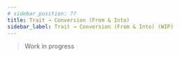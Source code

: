```yaml
---
# sidebar_position: ??
title: Trait → Conversion (From & Into)
sidebar_label: Trait → Conversion (From & Into) (WIP)
---
```


> Work in progress
